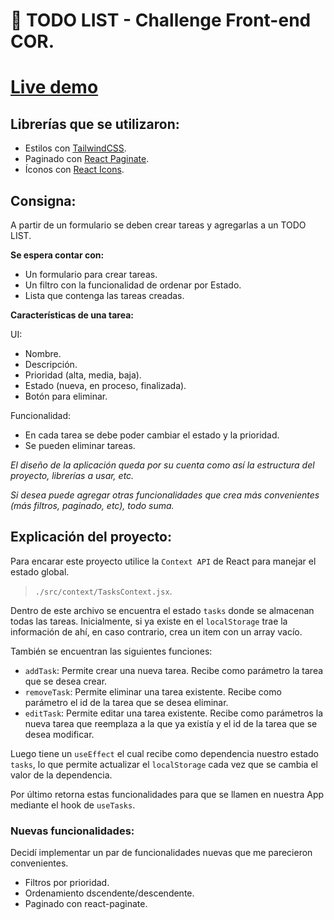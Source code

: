 # 📝 TODO LIST - Challenge Front-end COR.

# [Live demo](https://frontend-challenge-cor.vercel.app)

## Librerías que se utilizaron:

- Estilos con [TailwindCSS](https://tailwindcss.com/docs/installation).
- Paginado con [React Paginate](https://www.npmjs.com/package/react-paginate).
- Íconos con [React Icons](https://react-icons.github.io/react-icons).

## Consigna:

A partir de un formulario se deben crear tareas y agregarlas a un TODO LIST.

**Se espera contar con:**

- Un formulario para crear tareas.
- Un filtro con la funcionalidad de ordenar por Estado.
- Lista que contenga las tareas creadas.

**Características de una tarea:**

UI:

- Nombre.
- Descripción.
- Prioridad (alta, media, baja).
- Estado (nueva, en proceso, finalizada).
- Botón para eliminar.

Funcionalidad:

- En cada tarea se debe poder cambiar el estado y la prioridad.
- Se pueden eliminar tareas.


*El diseño de la aplicación queda por su cuenta como así la estructura del proyecto, librerías a usar, etc.*

*Si desea puede agregar otras funcionalidades que crea más convenientes (más filtros, paginado, etc), todo suma.*

## Explicación del proyecto:

Para encarar este proyecto utilice la `Context API` de React para manejar el estado global.

> `./src/context/TasksContext.jsx`.

Dentro de este archivo se encuentra el estado `tasks` donde se almacenan todas las tareas. Inicialmente, si ya existe en el `localStorage` trae la información de ahí, en caso contrario, crea un item con un array vacío.

También se encuentran las siguientes funciones:

- `addTask`: Permite crear una nueva tarea. Recibe como parámetro la tarea que se desea crear.
- `removeTask`: Permite eliminar una tarea existente. Recibe como parámetro el id de la tarea que se desea eliminar.
- `editTask`: Permite editar una tarea existente. Recibe como parámetros la nueva tarea que reemplaza a la que ya existía y el id de la tarea que se desea modificar.

Luego tiene un `useEffect` el cual recibe como dependencia nuestro estado `tasks`, lo que permite actualizar el `localStorage` cada vez que se cambia el valor de la dependencia.

Por último retorna estas funcionalidades para que se llamen en nuestra App mediante el hook de `useTasks`.

### Nuevas funcionalidades:

Decidí implementar un par de funcionalidades nuevas que me parecieron convenientes.

- Filtros por prioridad.
- Ordenamiento dscendente/descendente.
- Paginado con react-paginate.
